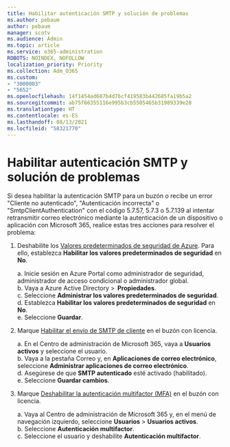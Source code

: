 ```yaml
---
title: Habilitar autenticación SMTP y solución de problemas
ms.author: pebaum
author: pebaum
manager: scotv
ms.audience: Admin
ms.topic: article
ms.service: o365-administration
ROBOTS: NOINDEX, NOFOLLOW
localization_priority: Priority
ms.collection: Adm_O365
ms.custom:
- "3000003"
- "5652"
ms.openlocfilehash: 14f1454ad687b4d76cf419583b442685fa19b5a2
ms.sourcegitcommit: ab75f66355116e995b3cb5505465b31989339e28
ms.translationtype: HT
ms.contentlocale: es-ES
ms.lasthandoff: 08/13/2021
ms.locfileid: "58321770"
---
```

# <a name="enable-smtp-authentication-and-troubleshooting"></a>Habilitar autenticación SMTP y solución de problemas

Si desea habilitar la autenticación SMTP para un buzón o recibe un error "Cliente no autenticado", "Autenticación incorrecta" o "SmtpClientAuthentication" con el código 5.7.57, 5.7.3 o 5.7.139 al intentar retransmitir correo electrónico mediante la autenticación de un dispositivo o aplicación con Microsoft 365, realice estas tres acciones para resolver el problema:

1. Deshabilite los [Valores predeterminados de seguridad de Azure](https://docs.microsoft.com/azure/active-directory/fundamentals/concept-fundamentals-security-defaults). Para ello, establezca **Habilitar los valores predeterminados de seguridad** en **No**.

    a. Inicie sesión en Azure Portal como administrador de seguridad, administrador de acceso condicional o administrador global.<BR/>
    b. Vaya a Azure Active Directory >  **Propiedades**.<BR/>
    c. Seleccione **Administrar los valores predeterminados de seguridad**.<BR/>
    d. Establezca **Habilitar los valores predeterminados de seguridad** en **No**.<BR/>
    e. Seleccione **Guardar**.

2. Marque [Habilitar el envío de SMTP de cliente](https://docs.microsoft.com/exchange/clients-and-mobile-in-exchange-online/authenticated-client-smtp-submission#enable-smtp-auth-for-specific-mailboxes) en el buzón con licencia.

    a. En el Centro de administración de Microsoft 365, vaya a **Usuarios activos** y seleccione el usuario.<BR/>
    b. Vaya a la pestaña Correo y, en **Aplicaciones de correo electrónico**, seleccione **Administrar aplicaciones de correo electrónico**.<BR/>
    d. Asegúrese de que **SMTP autenticado** esté activado (habilitado).<BR/>
    e. Seleccione **Guardar cambios**.<BR/>

3. Marque [Deshabilitar la autenticación multifactor (MFA)](https://docs.microsoft.com/microsoft-365/admin/security-and-compliance/set-up-multi-factor-authentication#turn-off-legacy-per-user-mfa) en el buzón con licencia.

    a. Vaya al Centro de administración de Microsoft 365 y, en el menú de navegación izquierdo, seleccione **Usuarios** > **Usuarios activos**.<BR/>
    b. Seleccione **Autenticación multifactor**.<BR/>
    c. Seleccione el usuario y deshabilite **Autenticación multifactor**.<BR/>
